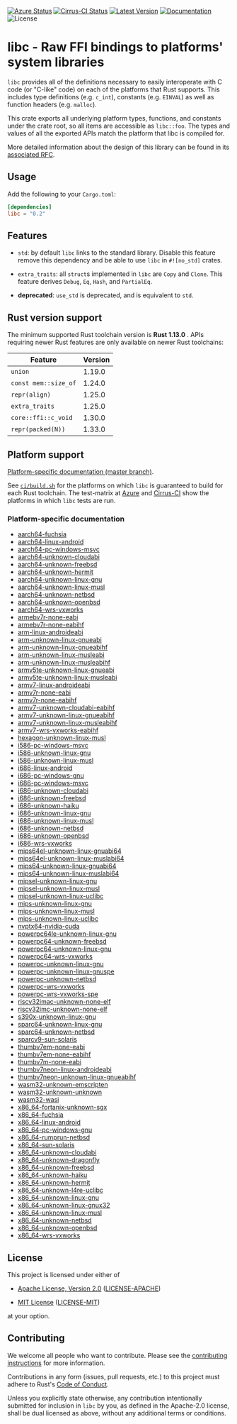 [![Azure Status]][Azure] [![Cirrus-CI Status]][Cirrus-CI] [![Latest Version]][crates.io] [![Documentation]][docs.rs] ![License]

libc - Raw FFI bindings to platforms' system libraries
====

`libc` provides all of the definitions necessary to easily interoperate with C
code (or "C-like" code) on each of the platforms that Rust supports. This
includes type definitions (e.g. `c_int`), constants (e.g. `EINVAL`) as well as
function headers (e.g. `malloc`).

This crate exports all underlying platform types, functions, and constants under
the crate root, so all items are accessible as `libc::foo`. The types and values
of all the exported APIs match the platform that libc is compiled for.

More detailed information about the design of this library can be found in its
[associated RFC][rfc].

[rfc]: https://github.com/rust-lang/rfcs/blob/master/text/1291-promote-libc.md

## Usage

Add the following to your `Cargo.toml`:

```toml
[dependencies]
libc = "0.2"
```

## Features

* `std`: by default `libc` links to the standard library. Disable this
  feature remove this dependency and be able to use `libc` in `#![no_std]`
  crates.

* `extra_traits`: all `struct`s implemented in `libc` are `Copy` and `Clone`.
  This feature derives `Debug`, `Eq`, `Hash`, and `PartialEq`.

* **deprecated**: `use_std` is deprecated, and is equivalent to `std`.

## Rust version support

The minimum supported Rust toolchain version is **Rust 1.13.0** . APIs requiring
newer Rust features are only available on newer Rust toolchains:

| Feature              | Version |
|----------------------|---------|
| `union`              |  1.19.0 |
| `const mem::size_of` |  1.24.0 |
| `repr(align)`        |  1.25.0 |
| `extra_traits`      |  1.25.0 |
| `core::ffi::c_void`  |  1.30.0 |
| `repr(packed(N))` |  1.33.0 |

## Platform support

[Platform-specific documentation (master branch)][docs.master].

See
[`ci/build.sh`](https://github.com/rust-lang/libc/blob/master/ci/build.sh)
for the platforms on which `libc` is guaranteed to build for each Rust
toolchain. The test-matrix at [Azure] and [Cirrus-CI] show the
platforms in which `libc` tests are run.

### Platform-specific documentation
* [aarch64-fuchsia](aarch64-fuchsia/libc/index.html)
* [aarch64-linux-android](aarch64-linux-android/libc/index.html)
* [aarch64-pc-windows-msvc](aarch64-pc-windows-msvc/libc/index.html)
* [aarch64-unknown-cloudabi](aarch64-unknown-cloudabi/libc/index.html)
* [aarch64-unknown-freebsd](aarch64-unknown-freebsd/libc/index.html)
* [aarch64-unknown-hermit](aarch64-unknown-hermit/libc/index.html)
* [aarch64-unknown-linux-gnu](aarch64-unknown-linux-gnu/libc/index.html)
* [aarch64-unknown-linux-musl](aarch64-unknown-linux-musl/libc/index.html)
* [aarch64-unknown-netbsd](aarch64-unknown-netbsd/libc/index.html)
* [aarch64-unknown-openbsd](aarch64-unknown-openbsd/libc/index.html)
* [aarch64-wrs-vxworks](aarch64-wrs-vxworks/libc/index.html)
* [armebv7r-none-eabi](armebv7r-none-eabi/libc/index.html)
* [armebv7r-none-eabihf](armebv7r-none-eabihf/libc/index.html)
* [arm-linux-androideabi](arm-linux-androideabi/libc/index.html)
* [arm-unknown-linux-gnueabi](arm-unknown-linux-gnueabi/libc/index.html)
* [arm-unknown-linux-gnueabihf](arm-unknown-linux-gnueabihf/libc/index.html)
* [arm-unknown-linux-musleabi](arm-unknown-linux-musleabi/libc/index.html)
* [arm-unknown-linux-musleabihf](arm-unknown-linux-musleabihf/libc/index.html)
* [armv5te-unknown-linux-gnueabi](armv5te-unknown-linux-gnueabi/libc/index.html)
* [armv5te-unknown-linux-musleabi](armv5te-unknown-linux-musleabi/libc/index.html)
* [armv7-linux-androideabi](armv7-linux-androideabi/libc/index.html)
* [armv7r-none-eabi](armv7r-none-eabi/libc/index.html)
* [armv7r-none-eabihf](armv7r-none-eabihf/libc/index.html)
* [armv7-unknown-cloudabi-eabihf](armv7-unknown-cloudabi-eabihf/libc/index.html)
* [armv7-unknown-linux-gnueabihf](armv7-unknown-linux-gnueabihf/libc/index.html)
* [armv7-unknown-linux-musleabihf](armv7-unknown-linux-musleabihf/libc/index.html)
* [armv7-wrs-vxworks-eabihf](armv7-wrs-vxworks-eabihf/libc/index.html)
* [hexagon-unknown-linux-musl](hexagon-unknown-linux-musl/libc/index.html)
* [i586-pc-windows-msvc](i586-pc-windows-msvc/libc/index.html)
* [i586-unknown-linux-gnu](i586-unknown-linux-gnu/libc/index.html)
* [i586-unknown-linux-musl](i586-unknown-linux-musl/libc/index.html)
* [i686-linux-android](i686-linux-android/libc/index.html)
* [i686-pc-windows-gnu](i686-pc-windows-gnu/libc/index.html)
* [i686-pc-windows-msvc](i686-pc-windows-msvc/libc/index.html)
* [i686-unknown-cloudabi](i686-unknown-cloudabi/libc/index.html)
* [i686-unknown-freebsd](i686-unknown-freebsd/libc/index.html)
* [i686-unknown-haiku](i686-unknown-haiku/libc/index.html)
* [i686-unknown-linux-gnu](i686-unknown-linux-gnu/libc/index.html)
* [i686-unknown-linux-musl](i686-unknown-linux-musl/libc/index.html)
* [i686-unknown-netbsd](i686-unknown-netbsd/libc/index.html)
* [i686-unknown-openbsd](i686-unknown-openbsd/libc/index.html)
* [i686-wrs-vxworks](i686-wrs-vxworks/libc/index.html)
* [mips64el-unknown-linux-gnuabi64](mips64el-unknown-linux-gnuabi64/libc/index.html)
* [mips64el-unknown-linux-muslabi64](mips64el-unknown-linux-muslabi64/libc/index.html)
* [mips64-unknown-linux-gnuabi64](mips64-unknown-linux-gnuabi64/libc/index.html)
* [mips64-unknown-linux-muslabi64](mips64-unknown-linux-muslabi64/libc/index.html)
* [mipsel-unknown-linux-gnu](mipsel-unknown-linux-gnu/libc/index.html)
* [mipsel-unknown-linux-musl](mipsel-unknown-linux-musl/libc/index.html)
* [mipsel-unknown-linux-uclibc](mipsel-unknown-linux-uclibc/libc/index.html)
* [mips-unknown-linux-gnu](mips-unknown-linux-gnu/libc/index.html)
* [mips-unknown-linux-musl](mips-unknown-linux-musl/libc/index.html)
* [mips-unknown-linux-uclibc](mips-unknown-linux-uclibc/libc/index.html)
* [nvptx64-nvidia-cuda](nvptx64-nvidia-cuda/libc/index.html)
* [powerpc64le-unknown-linux-gnu](powerpc64le-unknown-linux-gnu/libc/index.html)
* [powerpc64-unknown-freebsd](powerpc64-unknown-freebsd/libc/index.html)
* [powerpc64-unknown-linux-gnu](powerpc64-unknown-linux-gnu/libc/index.html)
* [powerpc64-wrs-vxworks](powerpc64-wrs-vxworks/libc/index.html)
* [powerpc-unknown-linux-gnu](powerpc-unknown-linux-gnu/libc/index.html)
* [powerpc-unknown-linux-gnuspe](powerpc-unknown-linux-gnuspe/libc/index.html)
* [powerpc-unknown-netbsd](powerpc-unknown-netbsd/libc/index.html)
* [powerpc-wrs-vxworks](powerpc-wrs-vxworks/libc/index.html)
* [powerpc-wrs-vxworks-spe](powerpc-wrs-vxworks-spe/libc/index.html)
* [riscv32imac-unknown-none-elf](riscv32imac-unknown-none-elf/libc/index.html)
* [riscv32imc-unknown-none-elf](riscv32imc-unknown-none-elf/libc/index.html)
* [s390x-unknown-linux-gnu](s390x-unknown-linux-gnu/libc/index.html)
* [sparc64-unknown-linux-gnu](sparc64-unknown-linux-gnu/libc/index.html)
* [sparc64-unknown-netbsd](sparc64-unknown-netbsd/libc/index.html)
* [sparcv9-sun-solaris](sparcv9-sun-solaris/libc/index.html)
* [thumbv7em-none-eabi](thumbv7em-none-eabi/libc/index.html)
* [thumbv7em-none-eabihf](thumbv7em-none-eabihf/libc/index.html)
* [thumbv7m-none-eabi](thumbv7m-none-eabi/libc/index.html)
* [thumbv7neon-linux-androideabi](thumbv7neon-linux-androideabi/libc/index.html)
* [thumbv7neon-unknown-linux-gnueabihf](thumbv7neon-unknown-linux-gnueabihf/libc/index.html)
* [wasm32-unknown-emscripten](wasm32-unknown-emscripten/libc/index.html)
* [wasm32-unknown-unknown](wasm32-unknown-unknown/libc/index.html)
* [wasm32-wasi](wasm32-wasi/libc/index.html)
* [x86_64-fortanix-unknown-sgx](x86_64-fortanix-unknown-sgx/libc/index.html)
* [x86_64-fuchsia](x86_64-fuchsia/libc/index.html)
* [x86_64-linux-android](x86_64-linux-android/libc/index.html)
* [x86_64-pc-windows-gnu](x86_64-pc-windows-gnu/libc/index.html)
* [x86_64-rumprun-netbsd](x86_64-rumprun-netbsd/libc/index.html)
* [x86_64-sun-solaris](x86_64-sun-solaris/libc/index.html)
* [x86_64-unknown-cloudabi](x86_64-unknown-cloudabi/libc/index.html)
* [x86_64-unknown-dragonfly](x86_64-unknown-dragonfly/libc/index.html)
* [x86_64-unknown-freebsd](x86_64-unknown-freebsd/libc/index.html)
* [x86_64-unknown-haiku](x86_64-unknown-haiku/libc/index.html)
* [x86_64-unknown-hermit](x86_64-unknown-hermit/libc/index.html)
* [x86_64-unknown-l4re-uclibc](x86_64-unknown-l4re-uclibc/libc/index.html)
* [x86_64-unknown-linux-gnu](x86_64-unknown-linux-gnu/libc/index.html)
* [x86_64-unknown-linux-gnux32](x86_64-unknown-linux-gnux32/libc/index.html)
* [x86_64-unknown-linux-musl](x86_64-unknown-linux-musl/libc/index.html)
* [x86_64-unknown-netbsd](x86_64-unknown-netbsd/libc/index.html)
* [x86_64-unknown-openbsd](x86_64-unknown-openbsd/libc/index.html)
* [x86_64-wrs-vxworks](x86_64-wrs-vxworks/libc/index.html)

## License

This project is licensed under either of

* [Apache License, Version 2.0](http://www.apache.org/licenses/LICENSE-2.0)
  ([LICENSE-APACHE](LICENSE-APACHE))

* [MIT License](http://opensource.org/licenses/MIT)
  ([LICENSE-MIT](LICENSE-MIT))

at your option.

## Contributing

We welcome all people who want to contribute. Please see the [contributing
instructions] for more information.

[contributing instructions]: CONTRIBUTING.md

Contributions in any form (issues, pull requests, etc.) to this project
must adhere to Rust's [Code of Conduct].

[Code of Conduct]: https://www.rust-lang.org/en-US/conduct.html

Unless you explicitly state otherwise, any contribution intentionally submitted
for inclusion in `libc` by you, as defined in the Apache-2.0 license, shall be
dual licensed as above, without any additional terms or conditions.

[Azure Status]: https://dev.azure.com/rust-lang2/libc/_apis/build/status/rust-lang.libc?branchName=master
[Azure]: https://dev.azure.com/rust-lang2/libc/_build/latest?definitionId=1&branchName=master
[Cirrus-CI]: https://cirrus-ci.com/github/rust-lang/libc
[Cirrus-CI Status]: https://api.cirrus-ci.com/github/rust-lang/libc.svg
[crates.io]: https://crates.io/crates/libc
[Latest Version]: https://img.shields.io/crates/v/libc.svg
[Documentation]: https://docs.rs/libc/badge.svg
[docs.rs]: https://docs.rs/libc
[License]: https://img.shields.io/crates/l/libc.svg
[docs.master]: https://rust-lang.github.io/libc/#platform-specific-documentation
